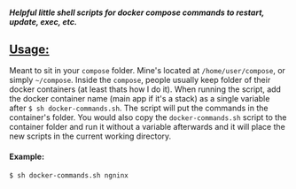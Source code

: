 ##### Helpful little shell scripts for docker compose commands to restart, update, exec, etc.




## <ins>**Usage:**</ins>
Meant to sit in your `compose` folder. Mine's located at `/home/user/compose`, or simply `~/compose`. Inside the `compose`, people usually keep folder of their docker containers (at least thats how I do it). When running the script, add the docker container name (main app if it's a stack) as a single variable after `$ sh docker-commands.sh`. The script will put the commands in the container's folder. You would also copy the `docker-commands.sh` script to the container folder and run it without a variable afterwards and it will place the new scripts in the current working directory. 

 
#### Example:
`$ sh docker-commands.sh ngninx`

